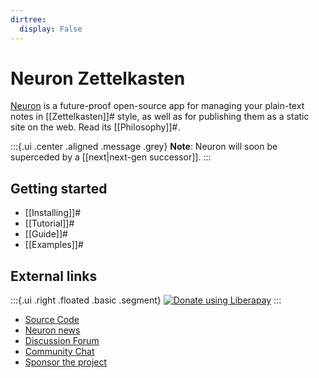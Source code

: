 ```yaml
---
dirtree:
  display: False
---
```

# Neuron Zettelkasten

[Neuron](https://github.com/srid/neuron) is a future-proof open-source app for managing your plain-text notes in [[Zettelkasten]]# style, as well as for publishing them as a static site on the web. Read its [[Philosophy]]#.

:::{.ui .center .aligned .message .grey}
**Note**: Neuron will soon be superceded by a [[next|next-gen successor]].
:::

## Getting started

* [[Installing]]#
* [[Tutorial]]#
* [[Guide]]#
* [[Examples]]#

## External links

:::{.ui .right .floated .basic .segment}
<a href="https://liberapay.com/srid/donate" title="Donate using Liberapay"><img alt="Donate using Liberapay" src="https://liberapay.com/assets/widgets/donate.svg"></a>
:::

* [Source Code](https://github.com/srid/neuron)
* [Neuron news](https://www.srid.ca/neuron)
* [Discussion Forum](https://github.com/srid/neuron/discussions)
* [Community Chat](https://app.element.io/#/room/#neuron:matrix.org)
* [Sponsor the project](https://github.com/sponsors/srid)
